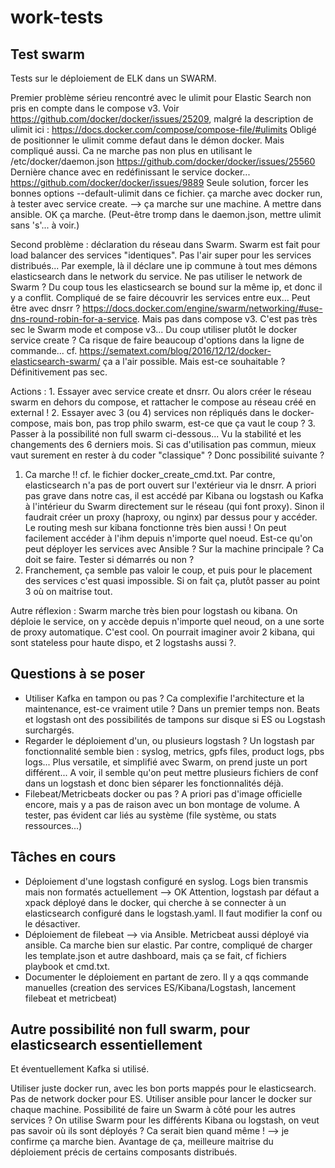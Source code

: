 # work-tests

## Test swarm 

Tests sur le déploiement de ELK dans un SWARM.

Premier problème sérieu rencontré avec le ulimit pour Elastic Search non pris en compte dans le compose v3.
Voir https://github.com/docker/docker/issues/25209, malgré la description de ulimit ici : https://docs.docker.com/compose/compose-file/#ulimits
Obligé de positionner le ulimit comme defaut dans le démon docker. 
Mais compliqué aussi. Ca ne marche pas non plus en utilisant le /etc/docker/daemon.json https://github.com/docker/docker/issues/25560
Dernière chance avec en redéfinissant le service docker... https://github.com/docker/docker/issues/9889
Seule solution, forcer les bonnes options --default-ulimit dans ce fichier. ça marche avec docker run, à tester avec service create.
 --> ça marche sur une machine. A mettre dans ansible. OK ça marche.
(Peut-être tromp dans le daemon.json, mettre ulimit sans 's'... à voir.)

Second problème : déclaration du réseau dans Swarm. Swarm est fait pour load balancer des services "identiques". Pas l'air super pour les services distribués... Par exemple, là il déclare une ip commune à tout mes démons elasticsearch dans le network du service. Ne pas utiliser le network de Swarm ? Du coup tous les elasticsearch se bound sur la même ip, et donc il y a conflit. Compliqué de se faire découvrir les services entre eux... Peut être avec dnsrr ? https://docs.docker.com/engine/swarm/networking/#use-dns-round-robin-for-a-service. Mais pas dans compose v3.
C'est pas très sec le Swarm mode et compose v3...
Du coup utiliser plutôt le docker service create ? Ca risque de faire beaucoup d'options dans la ligne de commande...
cf. https://sematext.com/blog/2016/12/12/docker-elasticsearch-swarm/ ça a l'air possible. Mais est-ce souhaitable ? Définitivement pas sec.

Actions : 1. Essayer avec service create et dnsrr. Ou alors créer le réseau swarm en dehors du compose, et rattacher le compose au réseau créé en external !
           2. Essayer avec 3 (ou 4) services non répliqués dans le docker-compose, mais bon, pas trop philo swarm, est-ce que ça vaut le coup ?
           3. Passer à la possibilité non full swarm ci-dessous...
Vu la stabilité et les changements des 6 derniers mois. Si cas d'utilisation pas commun, mieux vaut surement en rester à du coder "classique" ? Donc possibilité suivante ?

1. Ca marche !! cf. le fichier docker_create_cmd.txt. Par contre, elasticsearch n'a pas de port ouvert sur l'extérieur via le dnsrr. A priori pas grave dans notre cas, il est accédé par Kibana ou logstash ou Kafka à l'intérieur du Swarm directement sur le réseau (qui font proxy). Sinon il faudrait créer un proxy (haproxy, ou nginx) par dessus pour y accéder.
Le routing mesh sur kibana fonctionne très bien aussi ! On peut facilement accéder à l'ihm depuis n'importe quel noeud.
Est-ce qu'on peut déployer les services avec Ansible ? Sur la machine principale ? Ca doit se faire. Tester si démarrés ou non ?
2. Franchement, ça semble pas valoir le coup, et puis pour le placement des services c'est quasi impossible. Si on fait ça, plutôt passer au point 3 où on maitrise tout.

Autre réflexion : Swarm marche très bien pour logstash ou kibana. On déploie le service, on y accède depuis n'importe quel neoud, on a une sorte de proxy automatique. C'est cool. On pourrait imaginer avoir 2 kibana, qui sont stateless pour haute dispo, et 2 logstashs aussi ?.

## Questions à se poser 
 * Utiliser Kafka en tampon ou pas ? Ca complexifie l'architecture et la maintenance, est-ce vraiment utile ? Dans un premier temps non. Beats et logstash ont des possibilités de tampons sur disque si ES ou Logstash surchargés.
 * Regarder le déploiement d'un, ou plusieurs logstash ? Un logstash par fonctionnalité semble bien : syslog, metrics, gpfs files, product logs, pbs logs... Plus versatile, et simplifié avec Swarm, on prend juste un port différent... A voir, il semble qu'on peut mettre plusieurs fichiers de conf dans un logstash et donc bien séparer les fonctionnalités déjà.
 * Filebeat/Metricbeats docker ou pas ? A priori pas d'image officielle encore, mais y a  pas de raison avec un bon montage de volume. A tester, pas évident car liés au système (file système, ou stats ressources...)

## Tâches en cours
 * Déploiement d'une logstash configuré en syslog. Logs bien transmis mais non formatés actuellement --> OK
 Attention, logstash par défaut a xpack déployé dans le docker, qui cherche à se connecter à un elasticsearch configuré dans le logstash.yaml. Il faut modifier la conf ou le désactiver.
 * Déploiement de filebeat --> via Ansible. Metricbeat aussi déployé via ansible. Ca marche bien sur elastic.
 Par contre, compliqué de charger les template.json et autre dashboard, mais ça se fait, cf fichiers playbook et cmd.txt.
 * Documenter le déploiement en partant de zero. Il y a qqs commande manuelles (creation des services ES/Kibana/Logstash, lancement filebeat et metricbeat)


## Autre possibilité non full swarm, pour elasticsearch essentiellement
Et éventuellement Kafka si utilisé.

Utiliser juste docker run, avec les bon ports mappés pour le elasticsearch.
Pas de network docker pour ES.
Utiliser ansible pour lancer le docker sur chaque machine.
Possibilité de faire un Swarm à côté pour les autres services ? On utilise Swarm pour les différents Kibana ou logstash, on veut pas savoir où ils sont déployés ? Ca serait bien quand même ! --> je confirme ça marche bien.
Avantage de ça, meilleure maitrise du déploiement précis de certains composants distribués.